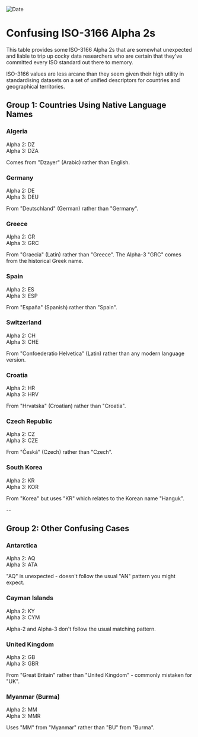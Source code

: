 ![Date](https://img.shields.io/badge/September%2003%2C%202025-blue)

# Confusing ISO-3166 Alpha 2s

This table provides some ISO-3166 Alpha 2s that are somewhat unexpected and liable to trip up cocky data researchers who are certain that they've committed every ISO standard out there to memory. 

ISO-3166 values are less arcane than they seem given their high utility in standardising datasets on a set of unified descriptors for countries and geographical territories.

## Group 1: Countries Using Native Language Names

### Algeria
Alpha 2: DZ  
Alpha 3: DZA

Comes from "Dzayer" (Arabic) rather than English.

### Germany
Alpha 2: DE  
Alpha 3: DEU

From "Deutschland" (German) rather than "Germany".

### Greece
Alpha 2: GR  
Alpha 3: GRC

From "Graecia" (Latin) rather than "Greece". The Alpha-3 "GRC" comes from the historical Greek name.

### Spain
Alpha 2: ES  
Alpha 3: ESP

From "España" (Spanish) rather than "Spain".


### Switzerland
Alpha 2: CH  
Alpha 3: CHE

From "Confoederatio Helvetica" (Latin) rather than any modern language version.

### Croatia
Alpha 2: HR  
Alpha 3: HRV

From "Hrvatska" (Croatian) rather than "Croatia".

### Czech Republic
Alpha 2: CZ  
Alpha 3: CZE

From "Česká" (Czech) rather than "Czech".

### South Korea
Alpha 2: KR  
Alpha 3: KOR

From "Korea" but uses "KR" which relates to the Korean name "Hanguk".

--

## Group 2: Other Confusing Cases

### Antarctica
Alpha 2: AQ  
Alpha 3: ATA

"AQ" is unexpected - doesn't follow the usual "AN" pattern you might expect.

### Cayman Islands
Alpha 2: KY  
Alpha 3: CYM

Alpha-2 and Alpha-3 don't follow the usual matching pattern.

### United Kingdom
Alpha 2: GB  
Alpha 3: GBR

From "Great Britain" rather than "United Kingdom" - commonly mistaken for "UK".

### Myanmar (Burma)
Alpha 2: MM  
Alpha 3: MMR

Uses "MM" from "Myanmar" rather than "BU" from "Burma".